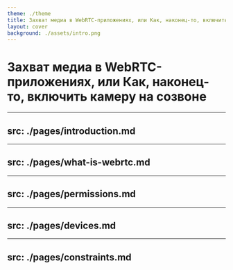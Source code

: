```yaml
---
theme: ./theme
title: Захват медиа в WebRTC-приложениях, или Как, наконец-то, включить камеру на созвоне
layout: cover
background: ./assets/intro.png
---
```


# Захват медиа в WebRTC-приложениях, или Как, наконец-то, включить камеру на созвоне

---
src: ./pages/introduction.md
---

---
src: ./pages/what-is-webrtc.md
---

---
src: ./pages/permissions.md
---

---
src: ./pages/devices.md
---

---
src: ./pages/constraints.md
---

